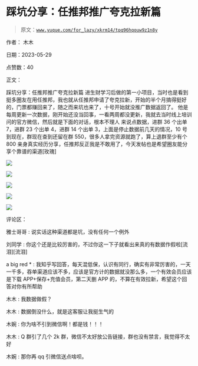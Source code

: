 # 踩坑分享：任推邦推广夸克拉新篇

> 原文：[`www.yuque.com/for_lazy/xkrm14/tpq96hqouw9z1n8y`](https://www.yuque.com/for_lazy/xkrm14/tpq96hqouw9z1n8y)

作者： 木木

日期：2023-05-29

点赞数：40

正文：

踩坑分享：任推邦推广夸克拉新篇 进生财学习后做的第一小项目，当时也是看到挺多圈友在用任推邦，我也就从任推邦申请了夸克拉新，开始的半个月搞得挺好的，门票都赚回来了，随之而来坑也来了，十号开始就没推广数据返回了。 他是每周更新一次数据，刚开始还没当回事，一看两周都没更新，我就去当时线上培训问的官方微信，然后就是下面的对话，根本不理人 来说点数据，进群 36 个出单 7，进群 23 个出单 4，进群 14 个出单 3，上面是停止数据前几天的情况，10 号到现在，群现在查到还留在群 550，很多人拿完资源就跑了，算上退群至少有个 800 亲身真实经历分享，任推邦反正我是不敢用了，今天发帖也是希望圈友能分享个靠谱的渠道[玫瑰]

![](img/0939364cab58677c6d9f409095cbbd66.png)

![](img/49403ec036bb7c1874986312eacf741b.png)

![](img/69ea2a3bda0dae8873b02d144a619e98.png)

![](img/9a61c2df1232267453f5105439815a92.png)

![](img/823c38f998036ef32404731324281330.png)

评论区：

雅士哥哥 : 说实话这种渠道都是坑，没有任何一个例外

刘同学 : 你这个还是比较厉害的，不过你这一下子就看出来真的有数据作假啦[流泪][流泪]

a big red * : 我知乎写回答，每天混低保，认识有同行，确实有非常厉害的，一天一千多，吞单渠道应该不多，应该是官方计的数据就没那么多，一个有效会员应该是下载 APP+保存+充值会员，第二天删 APP 的，不算在有效拉新，希望这个回答对你有所帮助

木木 : 我数据做假？

木木 : 数据倒没什么，就是这客服让我挺生气的

木婉 : 你为啥不引到微信啊！都是钱！！！

木木 : Q 群引了几个 2k 群，微信不太好放公告链接，群也没有禁言，我觉得不太好

木婉 : 那你再 qq 引微信送点啥呗。



